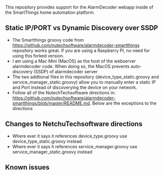 This repository provides support for the AlarmDecoder webapp inside of the SmartThings home automation platform.

## Static IP/PORT vs Dynamic Discovery over SSDP
   
* The Smartthings groovy code from https://github.com/nutechsoftware/alarmdecoder-smartthings repository works great.  If you are using a Raspberry PI, no need for using this forked version.
* I am using a Mac Mini (MacOS) as the host of the webserver alarmdecoder code.  When doing so, the MacOS prevents auto-discovery (SSDP) of alarmdecoder server
* The two addtional files in this repository (device_type_static.groovy and service_manager_static.groovy) allow you to manually enter a static IP and Port instead of discoverying the device on your network.
* Follow all of the NutechTechsoftware directions in: https://github.com/nutechsoftware/alarmdecoder-smartthings/blob/master/README.md.  Below are the exceptions to the directions

## Changes to NetchuTechsoftware directions
* Where ever it says it references device_type.groovy use device_type_static.groovy instead
* Where ever it says it references service_manager.groovy use service_manager_static.groovy instead

## Known issues

